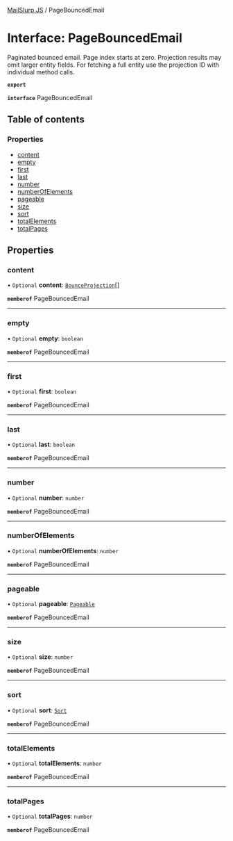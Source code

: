 [MailSlurp JS](../README.md) / PageBouncedEmail

# Interface: PageBouncedEmail

Paginated bounced email. Page index starts at zero. Projection results may omit larger entity fields. For fetching a full entity use the projection ID with individual method calls.

**`export`**

**`interface`** PageBouncedEmail

## Table of contents

### Properties

- [content](PageBouncedEmail.md#content)
- [empty](PageBouncedEmail.md#empty)
- [first](PageBouncedEmail.md#first)
- [last](PageBouncedEmail.md#last)
- [number](PageBouncedEmail.md#number)
- [numberOfElements](PageBouncedEmail.md#numberofelements)
- [pageable](PageBouncedEmail.md#pageable)
- [size](PageBouncedEmail.md#size)
- [sort](PageBouncedEmail.md#sort)
- [totalElements](PageBouncedEmail.md#totalelements)
- [totalPages](PageBouncedEmail.md#totalpages)

## Properties

### content

• `Optional` **content**: [`BounceProjection`](BounceProjection.md)[]

**`memberof`** PageBouncedEmail

___

### empty

• `Optional` **empty**: `boolean`

**`memberof`** PageBouncedEmail

___

### first

• `Optional` **first**: `boolean`

**`memberof`** PageBouncedEmail

___

### last

• `Optional` **last**: `boolean`

**`memberof`** PageBouncedEmail

___

### number

• `Optional` **number**: `number`

**`memberof`** PageBouncedEmail

___

### numberOfElements

• `Optional` **numberOfElements**: `number`

**`memberof`** PageBouncedEmail

___

### pageable

• `Optional` **pageable**: [`Pageable`](Pageable.md)

**`memberof`** PageBouncedEmail

___

### size

• `Optional` **size**: `number`

**`memberof`** PageBouncedEmail

___

### sort

• `Optional` **sort**: [`Sort`](Sort.md)

**`memberof`** PageBouncedEmail

___

### totalElements

• `Optional` **totalElements**: `number`

**`memberof`** PageBouncedEmail

___

### totalPages

• `Optional` **totalPages**: `number`

**`memberof`** PageBouncedEmail
